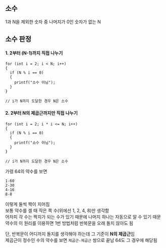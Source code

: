 ## 소수
1과 N을 제외한 숫자 중 나머지가 0인 숫자가 없는 N
   
## 소수 판정
#### 1. 2부터 (N-1)까지 직접 나누기
```
for (int i = 2; i < N; i++)
{
  if (N % i == 0)
  {
    printf("소수 아님");
  }
}

// i가 N까지 도달한 경우 N은 소수
```
   
#### 2. 2부터 N의 제곱근까지만 직접 나누기
```
for (int i = 2; i * i <= N; i++)
{
  if (N % i == 0)
  {
    printf("소수 아님");
  }
}

// i가 N까지 도달한 경우 N은 소수
```
   
가령 64의 약수를 보면   
```
1-60
2-30
4-16
8-8
```
이렇게 둘씩 짝이 지어짐   
보통 약수를 셀 때 작은 쪽 수(위에선 1, 2, 4, 8)만 생각함   
어차피 각 수는 짝지가 되는 수가 있기 때문에 나머지 하나는 자동으로 알 수 있기 때문   
약수의 이 원리를 이용하면 1번 방법처럼 반복문을 오래 돌지 않아도 됨   
   
단, 반복문이 어디까지 돌지를 생각해야 하는데 그 기준이 **N의 제곱근**임   
제곱근이 정수인 수의 약수를 보면 `제곱근-제곱근` 쌍으로 끝남
64도 그 경우에 해당됨
